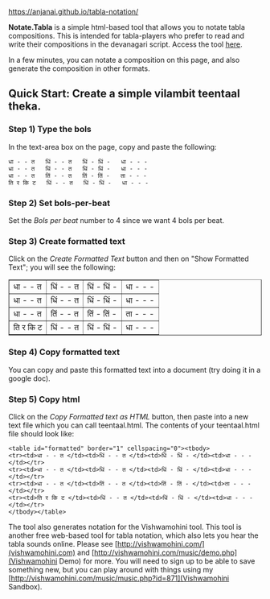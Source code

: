 https://anjanai.github.io/tabla-notation/

**Notate.Tabla** is a simple html-based tool that allows you to notate tabla compositions. This is intended for tabla-players who prefer to read and write their compositions in the devanagari script. Access the tool [here](https://anjanai.github.io/tabla-notation/).

In a few minutes, you can notate a composition on this page, and also generate the composition in other formats.
## Quick Start:  Create a simple vilambit teentaal theka.

### Step 1) Type the bols
In the text-area box on the page, copy and paste the following:
```
धा - - त   धिं - - त   धिं - धिं -   धा - - -
धा - - त   धिं - - त   धिं - धिं -   धा - - -
धा - - त   तिं - - त   तिं - तिं -   ता - - -
ति र कि ट   धिं - - त   धिं - धिं -   धा - - -
```

### Step 2) Set bols-per-beat
Set the *Bols per beat* number to 4 since we want 4 bols per beat.

### Step 3) Create formatted text
Click on the *Create Formatted Text* button and then on "Show Formatted Text"; you will see the following:
<html>
<table id="formatted" border="1" cellspacing="0"><tbody>
<tr><td>धा - - त </td><td>धिं - - त </td><td>धिं - धिं - </td><td>धा - - - </td></tr>
<tr><td>धा - - त </td><td>धिं - - त </td><td>धिं - धिं - </td><td>धा - - - </td></tr>
<tr><td>धा - - त </td><td>तिं - - त </td><td>तिं - तिं - </td><td>ता - - - </td></tr>
<tr><td>ति र कि ट </td><td>धिं - - त </td><td>धिं - धिं - </td><td>धा - - - </td></tr>
</tbody></table>
</html>

### Step 4) Copy formatted text
You can copy and paste this formatted text into a document (try doing it in a google doc).

### Step 5) Copy html
Click on the *Copy Formatted text as HTML* button, then paste into a new text file which you can call teentaal.html.
The contents of your teentaal.html file should look like:

```
<table id="formatted" border="1" cellspacing="0"><tbody>
<tr><td>धा - - त </td><td>धिं - - त </td><td>धिं - धिं - </td><td>धा - - - </td></tr>
<tr><td>धा - - त </td><td>धिं - - त </td><td>धिं - धिं - </td><td>धा - - - </td></tr>
<tr><td>धा - - त </td><td>तिं - - त </td><td>तिं - तिं - </td><td>ता - - - </td></tr>
<tr><td>ति र कि ट </td><td>धिं - - त </td><td>धिं - धिं - </td><td>धा - - - </td></tr>
</tbody></table>
```

The tool also generates notation for the Vishwamohini tool. This tool is another free web-based tool for tabla notation, which also lets you hear the tabla sounds online.
Please see [http://vishwamohini.com/](vishwamohini.com) and [http://vishwamohini.com/music/demo.php](Vishwamohini Demo) for more. You will need to sign up to be able to save something new, but you can play around with things using my [http://vishwamohini.com/music/music.php?id=871](Vishwamohini Sandbox).

